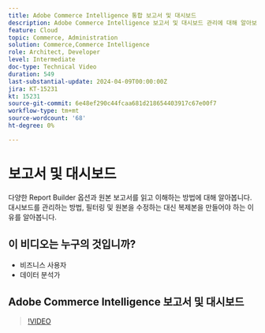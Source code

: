 ```yaml
---
title: Adobe Commerce Intelligence 통합 보고서 및 대시보드
description: Adobe Commerce Intelligence 보고서 및 대시보드 관리에 대해 알아보기
feature: Cloud
topic: Commerce, Administration
solution: Commerce,Commerce Intelligence
role: Architect, Developer
level: Intermediate
doc-type: Technical Video
duration: 549
last-substantial-update: 2024-04-09T00:00:00Z
jira: KT-15231
kt: 15231
source-git-commit: 6e48ef290c44fcaa681d218654403917c67e00f7
workflow-type: tm+mt
source-wordcount: '68'
ht-degree: 0%

---
```


# 보고서 및 대시보드

다양한 Report Builder 옵션과 원본 보고서를 읽고 이해하는 방법에 대해 알아봅니다. 대시보드를 관리하는 방법, 필터링 및 원본을 수정하는 대신 복제본을 만들어야 하는 이유를 알아봅니다.

## 이 비디오는 누구의 것입니까?

- 비즈니스 사용자
- 데이터 분석가

## Adobe Commerce Intelligence 보고서 및 대시보드

>[!VIDEO](https://video.tv.adobe.com/v/3428252?learn=on)
